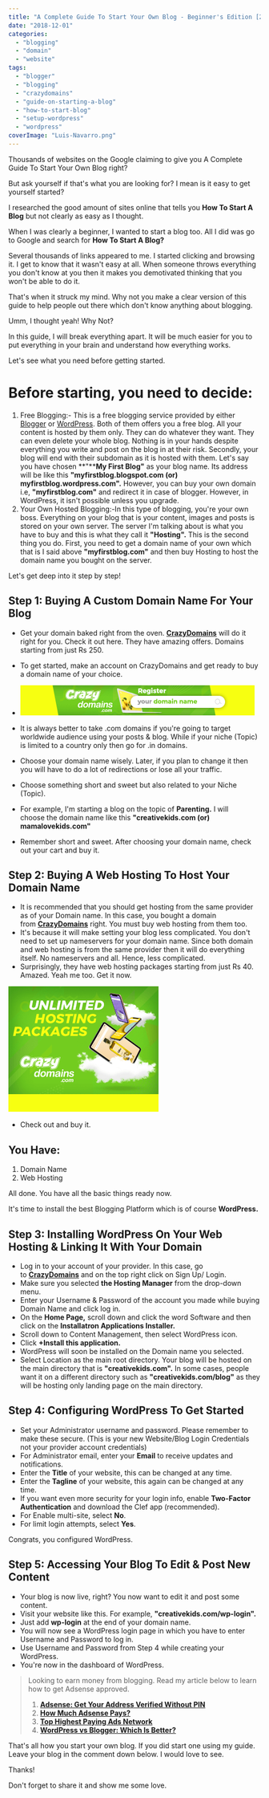 ```yaml
---
title: "A Complete Guide To Start Your Own Blog - Beginner's Edition [2019]"
date: "2018-12-01"
categories: 
  - "blogging"
  - "domain"
  - "website"
tags: 
  - "blogger"
  - "blogging"
  - "crazydomains"
  - "guide-on-starting-a-blog"
  - "how-to-start-blog"
  - "setup-wordpress"
  - "wordpress"
coverImage: "Luis-Navarro.png"
---
```


Thousands of websites on the Google claiming to give you A Complete Guide To Start Your Own Blog right?

But ask yourself if that's what you are looking for? I mean is it easy to get yourself started?

I researched the good amount of sites online that tells you **How To Start A Blog** but not clearly as easy as I thought.

When I was clearly a beginner, I wanted to start a blog too. All I did was go to Google and search for **How To Start A Blog?**

Several thousands of links appeared to me. I started clicking and browsing it. I get to know that it wasn't easy at all. When someone throws everything you don't know at you then it makes you demotivated thinking that you won't be able to do it.

That's when it struck my mind. Why not you make a clear version of this guide to help people out there which don't know anything about blogging.

Umm, I thought yeah! Why Not?

In this guide, I will break everything apart. It will be much easier for you to put everything in your brain and understand how everything works.

Let's see what you need before getting started.

# Before starting, you need to decide:

1. Free Blogging:- This is a free blogging service provided by either [Blogger](https://www.blogger.com) or [WordPress](https://www.wordpress.com). Both of them offers you a free blog. All your content is hosted by them only. They can do whatever they want. They can even delete your whole blog. Nothing is in your hands despite everything you write and post on the blog in at their risk. Secondly, your blog will end with their subdomain as it is hosted with them. Let's say you have chosen **"****My First Blog"** as your blog name. Its address will be like this **"myfirstblog.blogspot.com (or) myfirstblog.wordpress.com".** However, you can buy your own domain i.e, **"myfirstblog.com"** and redirect it in case of blogger. However, in WordPress, it isn't possible unless you upgrade.
2. Your Own Hosted Blogging:-In this type of blogging, you're your own boss. Everything on your blog that is your content, images and posts is stored on your own server. The server I'm talking about is what you have to buy and this is what they call it **"Hosting".** This is the second thing you do. First, you need to get a domain name of your own which that is I said above **"myfirstblog.com"** and then buy Hosting to host the domain name you bought on the server. 

Let's get deep into it step by step!

## Step 1: Buying A Custom Domain Name For Your Blog

- Get your domain baked right from the oven. **[CrazyDomains](https://www.crazydomains.in?a=mpMjgoDltrinx%2F9ReD3vuA%3D%3D)** will do it right for you. Check it out here. They have amazing offers. Domains starting from just Rs 250.
- To get started, make an account on CrazyDomains and get ready to buy a domain name of your choice.

- [![Domain Registration](images/domain_registration_in.png)](https://www.crazydomains.in?a=mpMjgoDltrinx%2F9ReD3vuA%3D%3D)
- It is always better to take .com domains if you're going to target worldwide audience using your posts & blog. While if your niche (Topic) is limited to a country only then go for .in domains.
- Choose your domain name wisely. Later, if you plan to change it then you will have to do a lot of redirections or lose all your traffic.
- Choose something short and sweet but also related to your Niche (Topic).
- For example, I'm starting a blog on the topic of **Parenting.** I will choose the domain name like this **"creativekids.com (or) mamalovekids.com"**
- Remember short and sweet. After choosing your domain name, check out your cart and buy it.

## Step 2: Buying A Web Hosting To Host Your Domain Name

- It is recommended that you should get hosting from the same provider as of your Domain name. In this case, you bought a domain from **[CrazyDomains](https://www.crazydomains.in?a=mpMjgoDltrinx%2F9ReD3vuA%3D%3D)** right. You must buy web hosting from them too.
- It's because it will make setting your blog less complicated. You don't need to set up nameservers for your domain name. Since both domain and web hosting is from the same provider then it will do everything itself. No nameservers and all. Hence, less complicated.
- Surprisingly, they have web hosting packages starting from just Rs 40. Amazed. Yeah me too. Get it now.

[![Unlimited Hosting Packages](images/unlimited_hosting_packages_in.png)](https://www.crazydomains.in?a=mpMjgoDltrhlHM1hM0353A%3D%3D)

- Check out and buy it.

## You Have:

1. Domain Name
2. Web Hosting

All done. You have all the basic things ready now.

It's time to install the best Blogging Platform which is of course **WordPress.**

## Step 3: Installing WordPress On Your Web Hosting & Linking It With Your Domain

- Log in to your account of your provider. In this case, go to **[CrazyDomains](https://www.crazydomains.in)** and on the top right click on Sign Up/ Login.
- Make sure you selected **the Hosting Manager** from the drop-down menu.
- Enter your Username & Password of the account you made while buying Domain Name and click log in.
- On the **Home Page,** scroll down and click the word Software and then click on the **Installatron Applications Installer.**
- Scroll down to Content Management, then select WordPress icon.
- Click **+Install this application.**
- WordPress will soon be installed on the Domain name you selected.
- Select Location as the main root directory. Your blog will be hosted on the main directory that is **"creativekids.com".** In some cases, people want it on a different directory such as **"creativekids.com/blog"** as they will be hosting only landing page on the main directory.

## Step 4: Configuring WordPress To Get Started

- Set your Administrator username and password. Please remember to make these secure. (This is your new Website/Blog Login Credentials not your provider account credentials)
- For Administrator email, enter your **Email** to receive updates and notifications.
- Enter the **Title** of your website, this can be changed at any time.
- Enter the **Tagline** of your website, this again can be changed at any time.
- If you want even more security for your login info, enable **Two-Factor Authentication** and download the Clef app (recommended).
- For Enable multi-site, select **No**.
- For limit login attempts, select **Yes**.

Congrats, you configured WordPress.

## Step 5: Accessing Your Blog To Edit & Post New Content

- Your blog is now live, right? You now want to edit it and post some content.
- Visit your website like this. For example, **"creativekids.com/wp-login".**
- Just add **wp-login** at the end of your domain name.
- You will now see a WordPress login page in which you have to enter Username and Password to log in.
- Use Username and Password from Step 4 while creating your WordPress.
- You're now in the dashboard of WordPress.

> Looking to earn money from blogging. Read my article below to learn how to get Adsense approved.
> 
> 1. [**Adsense: Get Your Address Verified Without PIN**](https://sastaeinstein.com/2017/03/is-adsense-worth-it-how-much-you-get-paid-by-google-adsense.html)
> 2. **[How Much Adsense Pays?](https://sastaeinstein.com/2017/03/is-adsense-worth-it-how-much-you-get-paid-by-google-adsense.html)**
> 3. [**Top Highest Paying Ads Network**](https://sastaeinstein.com/2017/03/highest-cpm-ad-network-for-blog.html)
> 4. [**WordPress vs Blogger: Which Is Better?**](https://sastaeinstein.com/2016/12/how-to-start-a-blog-and-what-platform-we-should-choose-2017.html)

That's all how you start your own blog. If you did start one using my guide. Leave your blog in the comment down below. I would love to see.

Thanks!

Don't forget to share it and show me some love.
